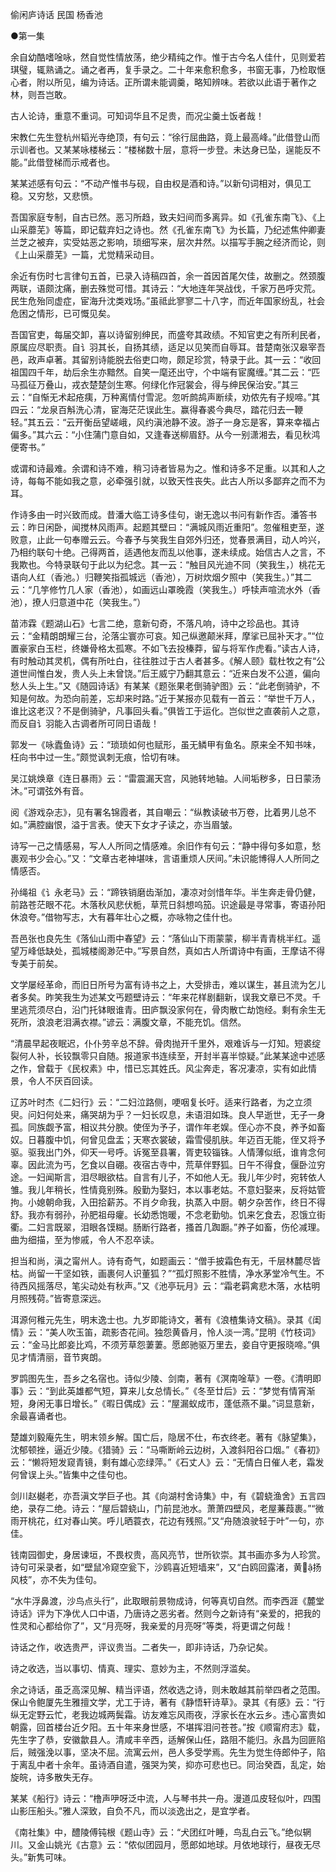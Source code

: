 <!-- { "loadSidebar": true } -->
偷闲庐诗话 民国 杨香池

●第一集

余自幼酷嗜唫咏，然自觉性情放荡，绝少精纯之作。惟于古今名人佳什，见则爱若琪璧，辄熟诵之。诵之者再，复手录之。二十年来愈积愈多，书窗无事，乃检取惬心者，附以所见，编为诗话。正所谓未能调羹，略知辨味。若欲以此语于著作之林，则吾岂敢。

古人论诗，重意不重词。可知词华且不足贵，而况尘羹土饭者哉！

宋教仁先生登杭州韬光寺绝顶，有句云：“徐行屈曲路，竟上最高峰。”此借登山而示训者也。又某某咏楼梯云：“楼梯数十层，意将一步登。未达身已坠，逞能反不能。”此借登梯而示戒者也。

某某述感有句云：“不动产惟书与砚，自由权是酒和诗。”以新句词相对，俱见工稳。又穷愁，又悲愤。

吾国家庭专制，自古已然。恶习所趋，致夫妇间而多离异。如《孔雀东南飞》、《上山采蘼芜》等篇，即记载弃妇之诗也。然《孔雀东南飞》为长篇，乃纪述焦仲卿妻兰芝之被弃，实受姑恶之影响，琐细写来，层次井然。以描写手腕之经济而论，则《上山采蘼芜》一篇，尤觉精采动目。

余近有伤时七言律句五首，已录入诗稿四首，余一首因首尾欠佳，故删之。然颈腹两联，语颇沈痛，删去殊觉可惜。其诗云：“大地连年哭战伐，千家万邑呼灾荒。民生危殆同虚症，宦海升沈类戏场。”虽祗此寥寥二十八字，而近年国家纷乱，社会危困之情形，已可慨见矣。

吾国官吏，每届交卸，喜以诗留别绅民，而盛夸其政绩。不知官吏之有所利民者，原属应尽职责。自讠羽其长，自扬其绩，适足以见笑而自辱耳。昔楚南张汉皋宰吾邑，政声卓著。其留别诗能脱去俗吏口吻，颇足珍赏，特录于此。其一云：“收回祖国四千年，劫后余生亦黯然。自笑一麾还出守，个中端有宦魔缠。”其二云：“匹马孤征万叠山，戎衣楚楚剑生寒。何绿化作冠裳会，得与绅民保治安。”其三云：“自惭无术起疮痍，万种离情付雪泥。忽听鹧鸪声断续，劝侬先有子规啼。”其四云：“龙泉百斛洗心清，宦海茫茫误此生。赢得春裘今典尽，踏花归去一鞭轻。”其五云：“云开衡岳望嵯峨，风约滇池静不波。游子一身忘是客，算来幸福占偏多。”其六云：“小住蒲门意自如，又逢春送柳眉舒。从今一别潇湘去，看见秋鸿便寄书。”

或谓和诗最难。余谓和诗不难，稍习诗者皆易为之。惟和诗多不足重。以其和人之诗，每每不能如我之意，必牵强引就，以致天性丧失。此古人所以多鄙弃之而不为耳。

作诗多由一时兴致而成。昔潘大临工诗多佳句，谢无逸以书问有新作否。潘答书云：昨日闲卧，闻搅林风雨声。起题其壁曰：“满城风雨近重阳”。忽催租吏至，遂败意，止此一句奉赠云云。今春予与笑我生自郊外归还，觉春景满目，动人吟兴，乃相约联句十绝。己得两首，适遇他友而乱以他事，遂未续成。始信古人之言，不我欺也。今特录联句于此以为纪念。其一云：“触目风光迪不同（笑我生，）桃花无语向人红（香池。）归鞭笑指孤城远（香池），万树炊烟夕照中（笑我生。）”其二云：“几竽修竹几人家（香池），如画远山罩晚霞（笑我生。）呼犊声喧流水外（香池），撩人归意道中花（笑我生。”）

苗沛霖《题湖山石》七言二绝，意新句奇，不落凡响，诗中之珍品也。其诗云：“金精朗朗耀三台，沦落尘寰亦可哀。知己纵邀颠米拜，摩挲已屈补天才。”“位置豪家白玉栏，终嫌骨格太孤寒。不如飞去投榛莽，留与将军作虎看。”读古人诗，有时触动其灵机，偶有所吐白，往往胜过于古人者甚多。《解人颐》载杜牧之有“公道世间惟白发，贵人头上未曾饶。”后王威宁乃翻其意云：“近来白发不公道，偏向愁人头上生。”又《随园诗话》有某某《题张果老倒骑驴图》云：“此老倒骑驴，不知是何故。为恐向前差，忘却来时路。”近于某报亦见载有一首云：“举世千万人，谁比这老汉？不是倒骑驴，凡事回头看。”俱皆工于运化。岂似世之直袭前人之意，而反自讠羽能入古调者所可同日语哉！

郭发一《咏蠹鱼诗》云：“琐琐如何也赋形，虽无鳞甲有鱼名。原来全不知书味，枉向书中过一生。”颇觉讽刺无痕，恰切有味。

吴江姚焕章《连日暴雨》云：“雷震漏天宫，风驰转地轴。人间垢秽多，日日蒙汤沐。”可谓弦外有音。

阅《游戏杂志》，见有署名锦霞者，其自嘲云：“纵教读破书万卷，比着男儿总不如。”满腔幽恨，溢于言表。使天下女才子读之，亦当眉皱。

诗写一己之情感易，写人人所同之情感难。余旧作有句云：“静中得句多如意，愁裹观书少会心。”又：“文章古老神堪味，言语重烦人厌间。”未识能博得人人所同之情感否。

孙绳祖《讠永老马》云：“蹄铁销磨齿渐加，凄凉对剑惜年华。半生奔走骨仍健，前路苍茫眼不花。木落秋风悲伏栀，草荒日斜想呜笳。识途最是寻常事，寄语孙阳休浪夸。”借物写志，大有暮年壮心之概，亦咏物之佳什也。

吾邑张也良先生《落仙山雨中春望》云：“落仙山下雨蒙蒙，柳半青青桃半红。遥望万峰低缺处，孤城楼阁渺茫中。”写景自然，真如古人所谓诗中有画，王摩诘不得专美于前矣。

文学屡经革命，而旧日所号为富有诗书之上，大受排击，难以谋生，甚且流为乞儿者多矣。昨笑我生为述某文丐题壁诗云：“年来花样剧翻新，误我文章已不灵。千里逃荒须尽白，沿门托钵眼谁青。田庐飘没家何在，骨肉散亡劫饱经。剩有余生无死所，浪浪老泪满衣襟。”谚云：满腹文章，不能充饥。信然。

“清晨早起夜眠迟，仆仆劳辛总不辞。骨肉抛开千里外，艰难诉与一灯知。短裘绽裂何人补，长铰飘零只自随。报道家书连续至，开封半喜半惊疑。”此某某途中述感之作，曾载于《民权素》中，惜已忘其姓氏。风尘奔走，客况凄凉，实有如此情景，令人不厌百回读。

辽苏叶时杰《二妇行》云：“二妇泣路侧，哽咽复长吁。适来行路者，为之立须臾。问妇何处来，痛哭胡为乎？一妇长叹息，未语泪如珠。良人早逝世，无子一身孤。同族觑予富，相议共分腴。使侄为予子，谓作年老娱。侄心亦不良，养予如畜奴。日暮腹中饥，何曾见盘盂；天寒衣裳破，霜雪侵肌肤。年迈百无能，侄又将予驱。驱我出门外，仰天一号呼。诉冤至县署，胥吏较锱铢。人情薄似纸，谁肯念何辜。因此流为丐，乞食以自硼。夜宿古寺中，荒草伴野狐。日午不得食，偃卧泣穷途。一妇闻斯言，泪尽眼欲枯。自言有儿子，不如他人无。我儿年少时，宛转依人雏。我儿年稍长，性情竟别殊。殷勤为娶妇，本以事老姑。不意妇娶来，反将姑管拘。小媳朝命我，入田拾薪苏。不肖夕命我，执蒸入中厨。朝夕杂苦作，终日不得舒。我亦有弱孙，孙肥祖母癯。长幼悉饱暖，不念老勤劬。饥来乞食去，忍饿立街衢。二妇言既翠，泪眼各馍糊。肠断行路者，搔首几踟蹰。”养子如畜，伤伦减理。曲为细描，至为惨戚，令人不忍卒读。

担当和尚，滇之甯州人。诗有奇气，如题画云：“僧手披霜色有无，千层林麓尽皆枯。尚留一干坚如铁，画裹何人识董狐？”“孤灯照影不胜情，净水茅堂冷气生。不待西风摇落尽，笔尖动处有秋声。”又《池亭玩月》云：“霜老羁禽悲木落，水枯明月照残荷。”皆寄意深远。

洱源何稚元先生，明末逸士也。九岁即能诗文，著有《浪楂集诗文稿》。录其《闺情》云：“美人吹玉笛，疏影杏花间。独怨黄昏月，怜人淡一湾。”昆明《竹枝词》云：“金马比郎妾比鸡，不须芳草怨萋萋。愿郎驰驱万里去，妾自守更报晓啼。”俱见才情清丽，音节爽朗。

罗鹍图先生，吾乡之名宿也。诗似少陵、剑南，著有《溟南唫草》一卷。《清明即事》云：“到此英雄都气短，算来儿女总情长。”《冬至廿后》云：“梦觉有情宵渐短，身闲无事日增长。”《暇日偶成》云：“屋漏蚁成市，蓬低燕不巢。”词显意新，余最喜诵者也。

楚雄刘毅庵先生，明末领乡解。国亡后，隐居不仕，布衣终老。著有《脉望集》，沈郁顿挫，逼近少陵。《猎骑》云：“马嘶断岭云边树，入渡斜阳谷口烟。”《春初》云：“懒将短发窥青镜，剩有雄心恋绿萍。”《石丈人》云：“无情白日催人老，霜发何曾误上头。”皆集中之佳句也。

剑川赵樾老，亦吾滇文学巨子也。其《向湖村舍诗集》中，有《碧蛲渔舍》五言四绝，录存二绝。诗云：“屋后碧蛲山，门前昆池水。萧萧四壁风，老屋蒹葭裹。”“微雨开桃花，红对春山笑。呼儿晒蓑衣，花边有残照。”又“舟随浪驶轻于叶”一句，亦佳。

钱南园御史，身居谏垣，不畏权贵，高风亮节，世所钦崇。其书画亦多为人珍赏。诗句可采录者，如“壁鼠冷窥空瓮下，沙鸥喜近短墙来”，又“白鸥回露渚，黄扬风枝”，亦不失为佳句。

“水牛浮鼻渡，沙鸟点头行”，此取眼前景物成诗，何等真切自然。而李西涯《麓堂诗话》评为下净优人口中语，乃唐诗之恶劣者。然则今之新诗有“亲爱的，把我的性灵和心都给你了”，又“月亮呀，我亲爱的月亮呀”等类，将更谓之何哉！

诗话之作，收选贵严，评议贵当。二者失一，即非诗话，乃杂记矣。

诗之收选，当以事切、情真、理实、意妙为主，不然则浮滥矣。

余之诗话，虽乏高深见解、精当评语，然收选之诗，则未敢越其前举四者之范围。保山令鲍厦先生雅擅文学，尤工于诗，著有《静悟轩诗草》。录其《有感》云：“行纵无定野云忙，老我边城两鬓霜。访友难忘风雨夜，浮家长在水云乡。违心富贵如朝露，回首楼台近夕阳。五十年来身世感，不堪挥泪问苍苍。”按《顺甯府志》载，先生字了恭，安徽歙县人。清咸丰辛西，适解保山任，路阻不能归。永昌为回匪陷后，贼强浼以事，坚决不屈。流寓云州，邑人多受学焉。先生为觉生侍郎仲子，陷于离乱中者十余年。虽诗酒自遣，强哭为笑，抑亦可悲也已。同治癸酉，乱定，始旋皖，诗多散失无存。

某某《船行》诗云：“橹声吚呀泛中流，人与琴书共一舟。漫道瓜皮轻似叶，四围山影压船头。”雅人深致，自负不凡，而以淡逸出之，是宜学者。

《南社集》中，醴陵傅钝根《题山寺》云：“犬团红叶睡，鸟乱白云飞。”绝似辋川。又金山姚光《古意》云：“侬似团园月，愿郎如地球。月依地球行，昼夜无尽头。”新隽可味。

